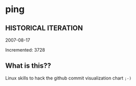 # ping

## HISTORICAL ITERATION
2007-08-17

Incremented: 3728

## What is this?? 
Linux skills to hack the github commit visualization chart `;-)`
